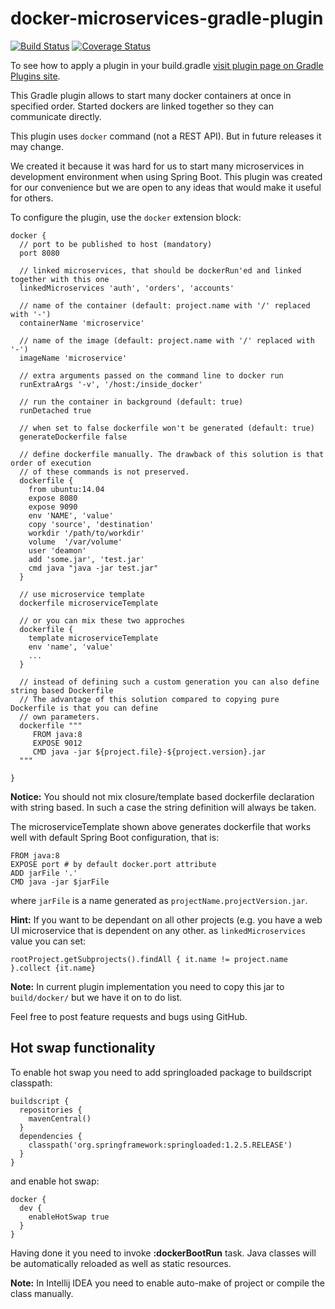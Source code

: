 # docker-microservices-gradle-plugin

[![Build Status](https://travis-ci.org/michalborek/docker-microservices-gradle-plugin.svg?branch=master)](https://travis-ci.org/michalborek/docker-microservices-gradle-plugin.svg?branch=master) [![Coverage Status](https://coveralls.io/repos/michalborek/docker-microservices-gradle-plugin/badge.svg?branch=master)](https://coveralls.io/r/michalborek/docker-microservices-gradle-plugin?branch=master)

To see how to apply a plugin in your build.gradle [visit plugin page on Gradle Plugins site](https://plugins.gradle.org/plugin/pl.greenpath.gradle.docker.microservices).

This Gradle plugin allows to start many docker containers at once in specified order. Started dockers are linked 
together so they can communicate directly.

This plugin uses `docker` command (not a REST API). But in future releases it may change.

We created it because it was hard for us to start many microservices in development environment when using Spring Boot. 
This plugin was created for our convenience but we are open to any ideas that would make it useful for others.


To configure the plugin, use the `docker` extension block:

    docker {
      // port to be published to host (mandatory)
      port 8080

      // linked microservices, that should be dockerRun'ed and linked together with this one
      linkedMicroservices 'auth', 'orders', 'accounts'

      // name of the container (default: project.name with '/' replaced with '-')
      containerName 'microservice'

      // name of the image (default: project.name with '/' replaced with '-')
      imageName 'microservice'

      // extra arguments passed on the command line to docker run
      runExtraArgs '-v', '/host:/inside_docker'

      // run the container in background (default: true)
      runDetached true
      
      // when set to false dockerfile won't be generated (default: true)
      generateDockerfile false

      // define dockerfile manually. The drawback of this solution is that order of execution 
      // of these commands is not preserved.
      dockerfile {
        from ubuntu:14.04
        expose 8080
        expose 9090
        env 'NAME', 'value'
        copy 'source', 'destination'
        workdir '/path/to/workdir'
        volume  '/var/volume'
        user 'deamon'
        add 'some.jar', 'test.jar'
        cmd java "java -jar test.jar"
      }
      
      // use microservice template
      dockerfile microserviceTemplate

      // or you can mix these two approches
      dockerfile {
        template microserviceTemplate
        env 'name', 'value'
        ...
      }
      
      // instead of defining such a custom generation you can also define string based Dockerfile
      // The advantage of this solution compared to copying pure Dockerfile is that you can define 
      // own parameters.
      dockerfile """
         FROM java:8
         EXPOSE 9012
         CMD java -jar ${project.file}-${project.version}.jar
      """
      
    }
**Notice:** You should not mix closure/template based dockerfile declaration with string based.
In such a case the string definition will always be taken.


The microserviceTemplate shown above generates dockerfile that works well with default 
Spring Boot configuration, that is:

    FROM java:8
    EXPOSE port # by default docker.port attribute
    ADD jarFile '.'
    CMD java -jar $jarFile

where `jarFile` is a name generated as `projectName.projectVersion.jar`.

**Hint:** If you want to be dependant on all other projects (e.g. you have a web UI microservice that 
is dependent on any other. as `linkedMicroservices` value you can set:

    rootProject.getSubprojects().findAll { it.name != project.name }.collect {it.name}

**Note:** In current plugin implementation you need to copy this jar to `build/docker/` but we have it on to do list.


Feel free to post feature requests and bugs using GitHub.

Hot swap functionality
----------------------

To enable hot swap you need to add springloaded package to buildscript classpath:

    buildscript {
      repositories {
        mavenCentral()
      }
      dependencies {
        classpath('org.springframework:springloaded:1.2.5.RELEASE')
      }
    }


and enable hot swap:

    docker {
      dev {
        enableHotSwap true
      }
    }

Having done it you need to invoke **:dockerBootRun** task. 
Java classes will be automatically reloaded as well as static resources.
 
**Note:** In Intellij IDEA you need to enable auto-make of project or compile the class manually.

